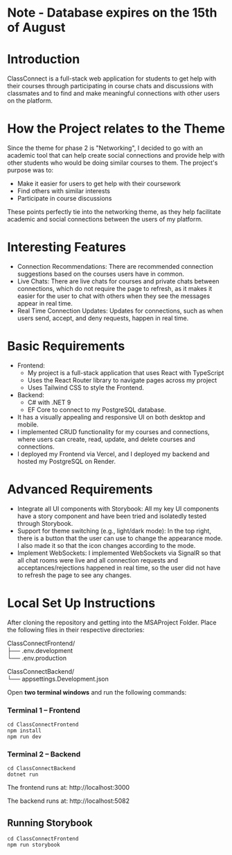 # Note - Database expires on the 15th of August

# Introduction
ClassConnect is a full-stack web application for students to get help with their courses through participating in course chats and discussions with classmates and to find and make meaningful connections with other users on the platform.

# How the Project relates to the Theme
Since the theme for phase 2 is "Networking", I decided to go with an academic tool that can help create social connections and provide help with other students who would be doing similar courses to them. 
The project's purpose was to:
- Make it easier for users to get help with their coursework
- Find others with similar interests
- Participate in course discussions

These points perfectly tie into the networking theme, as they help facilitate academic and social connections between the users of my platform.

# Interesting Features
- Connection Recommendations: There are recommended connection suggestions based on the courses users have in common.
- Live Chats: There are live chats for courses and private chats between connections, which do not require the page to refresh, as it makes it easier for the user to chat with others when they see the messages appear in real time.
- Real Time Connection Updates: Updates for connections, such as when users send, accept, and deny requests, happen in real time.

# Basic Requirements
- Frontend: 
    - My project is a full-stack application that uses React with TypeScript 
    - Uses the React Router library to navigate pages across my project
    - Uses Tailwind CSS to style the Frontend.
- Backend:  
    - C# with .NET 9 
    - EF Core to connect to my PostgreSQL database. 
- It has a visually appealing and responsive UI on both desktop and mobile. 
- I implemented CRUD functionality for my courses and connections, where users can create, read, update, and delete courses and connections.
- I deployed my Frontend via Vercel, and I deployed my backend and hosted my PostgreSQL on Render.

# Advanced Requirements
- Integrate all UI components with Storybook: All my key UI components have a story component and have been tried and isolatedly tested through Storybook.
- Support for theme switching (e.g., light/dark mode): In the top right, there is a button that the user can use to change the appearance mode. I also made it so that the icon changes according to the mode.
- Implement WebSockets: I implemented WebSockets via SignalR so that all chat rooms were live and all connection requests and acceptances/rejections happened in real time, so the user did not have to refresh the page to see any changes.

# Local Set Up Instructions
After cloning the repository and getting into the MSAProject Folder.
Place the following files in their respective directories:

ClassConnectFrontend/<br>
├── .env.development <br>
└── .env.production

ClassConnectBackend/ <br>
    └── appsettings.Development.json

Open **two terminal windows** and run the following commands:

### Terminal 1 – Frontend

    cd ClassConnectFrontend
    npm install
    npm run dev

### Terminal 2 – Backend

    cd ClassConnectBackend
    dotnet run


The frontend runs at:
http://localhost:3000

The backend runs at:
http://localhost:5082

## Running Storybook
```
cd ClassConnectFrontend
npm run storybook
```
